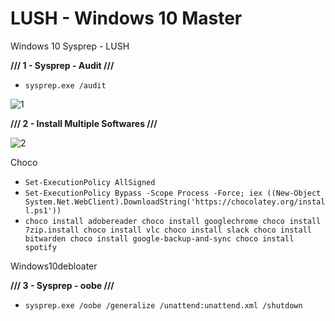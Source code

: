 # LUSH - Windows 10 Master
Windows 10 Sysprep - LUSH


**///  1 - Sysprep - Audit ///**
- ``` sysprep.exe /audit ```

![1](https://user-images.githubusercontent.com/22911613/84348777-1866a880-abb6-11ea-9856-f5bd5325f79c.jpg)

**///  2 - Install Multiple Softwares  ///**

![2](https://user-images.githubusercontent.com/22911613/84348996-a5116680-abb6-11ea-891e-e64e0c6cac97.jpg)

Choco

- ``` Set-ExecutionPolicy AllSigned ```
- ``` Set-ExecutionPolicy Bypass -Scope Process -Force; iex ((New-Object System.Net.WebClient).DownloadString('https://chocolatey.org/install.ps1')) ```
- ``` choco install adobereader choco install googlechrome choco install 7zip.install choco install vlc choco install slack choco install bitwarden choco install google-backup-and-sync choco install spotify ```


Windows10debloater


**///  3 - Sysprep - oobe  ///**

- ``` sysprep.exe /oobe /generalize /unattend:unattend.xml /shutdown ```


